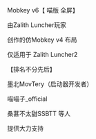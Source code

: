 Mobkey v6【 喵版 全屏】

由Zalith Luncher玩家 

创作的仿Mobkey v4 布局

仅适用于 Zalith Luncher2

【排名不分先后】

墨北MovTery（启动器开发者）

喵喵子_official

桑葚不太甜SSBTT 等人

提供大力支持
